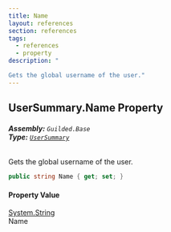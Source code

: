 ```yaml
---
title: Name
layout: references
section: references
tags:
  - references
  - property
description: "

Gets the global username of the user."
---
```


## UserSummary.Name Property
###### **Assembly:** `Guilded.Base`<br/>**Type:** [`UserSummary`](UserSummary.md 'Guilded.Base.Users.UserSummary')

Gets the global username of the user.

```csharp
public string Name { get; set; }
```

#### Property Value
[System.String](https://docs.microsoft.com/en-us/dotnet/api/System.String 'System.String')  
Name